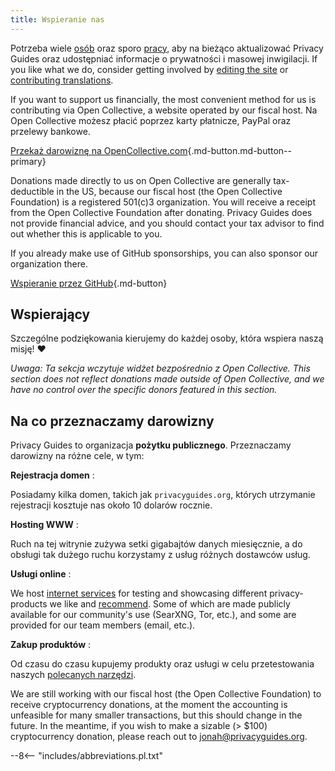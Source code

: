 ```yaml
---
title: Wspieranie nas
---
```


<!-- markdownlint-disable MD036 -->
Potrzeba wiele [osób](https://github.com/privacyguides/privacyguides.org/graphs/contributors) oraz sporo [pracy](https://github.com/privacyguides/privacyguides.org/pulse/monthly), aby na bieżąco aktualizować Privacy Guides oraz udostępniać informacje o prywatności i masowej inwigilacji. If you like what we do, consider getting involved by [editing the site](https://github.com/privacyguides/privacyguides.org) or [contributing translations](https://crowdin.com/project/privacyguides).

If you want to support us financially, the most convenient method for us is contributing via Open Collective, a website operated by our fiscal host. Na Open Collective możesz płacić poprzez karty płatnicze, PayPal oraz przelewy bankowe.

[Przekaż darowiznę na OpenCollective.com](https://opencollective.com/privacyguides/donate ""){.md-button.md-button--primary}

Donations made directly to us on Open Collective are generally tax-deductible in the US, because our fiscal host (the Open Collective Foundation) is a registered 501(c)3 organization. You will receive a receipt from the Open Collective Foundation after donating. Privacy Guides does not provide financial advice, and you should contact your tax advisor to find out whether this is applicable to you.

If you already make use of GitHub sponsorships, you can also sponsor our organization there.

[Wspieranie przez GitHub](https://github.com/sponsors/privacyguides ""){.md-button}

## Wspierający

Szczególne podziękowania kierujemy do każdej osoby, która wspiera naszą misję! :heart:

*Uwaga: Ta sekcja wczytuje widżet bezpośrednio z Open Collective. This section does not reflect donations made outside of Open Collective, and we have no control over the specific donors featured in this section.*

<script src="https://opencollective.com/privacyguides/banner.js"></script>

## Na co przeznaczamy darowizny

Privacy Guides to organizacja **pożytku publicznego**. Przeznaczamy darowizny na różne cele, w tym:

**Rejestracja domen**
:

Posiadamy kilka domen, takich jak `privacyguides.org`, których utrzymanie rejestracji kosztuje nas około 10 dolarów rocznie.

**Hosting WWW**
:

Ruch na tej witrynie zużywa setki gigabajtów danych miesięcznie, a do obsługi tak dużego ruchu korzystamy z usług różnych dostawców usług.

**Usługi online**
:

We host [internet services](https://privacyguides.net) for testing and showcasing different privacy-products we like and [recommend](../tools.md). Some of which are made publicly available for our community's use (SearXNG, Tor, etc.), and some are provided for our team members (email, etc.).

**Zakup produktów**
:

Od czasu do czasu kupujemy produkty oraz usługi w celu przetestowania naszych [polecanych narzędzi](../tools.md).

We are still working with our fiscal host (the Open Collective Foundation) to receive cryptocurrency donations, at the moment the accounting is unfeasible for many smaller transactions, but this should change in the future. In the meantime, if you wish to make a sizable (> $100) cryptocurrency donation, please reach out to [jonah@privacyguides.org](mailto:jonah@privacyguides.org).

--8<-- "includes/abbreviations.pl.txt"
